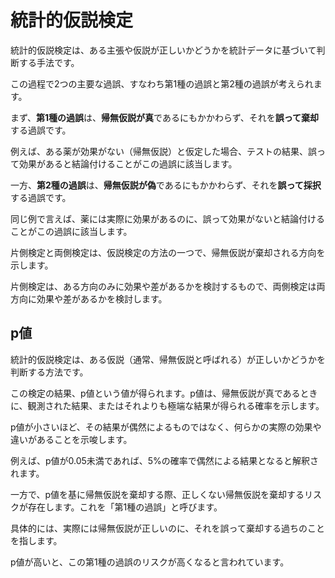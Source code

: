 # 統計的仮説検定

統計的仮説検定は、ある主張や仮説が正しいかどうかを統計データに基づいて判断する手法です。

この過程で2つの主要な過誤、すなわち第1種の過誤と第2種の過誤が考えられます。 

まず、**第1種の過誤**は、**帰無仮説が真**であるにもかかわらず、それを**誤って棄却**する過誤です。

例えば、ある薬が効果がない（帰無仮説）と仮定した場合、テストの結果、誤って効果があると結論付けることがこの過誤に該当します。

一方、**第2種の過誤**は、**帰無仮説が偽**であるにもかかわらず、それを**誤って採択**する過誤です。

同じ例で言えば、薬には実際に効果があるのに、誤って効果がないと結論付けることがこの過誤に該当します。 

片側検定と両側検定は、仮説検定の方法の一つで、帰無仮説が棄却される方向を示します。

片側検定は、ある方向のみに効果や差があるかを検討するもので、両側検定は両方向に効果や差があるかを検討します。

## p値

統計的仮説検定は、ある仮説（通常、帰無仮説と呼ばれる）が正しいかどうかを判断する方法です。

この検定の結果、p値という値が得られます。p値は、帰無仮説が真であるときに、観測された結果、またはそれよりも極端な結果が得られる確率を示します。 

p値が小さいほど、その結果が偶然によるものではなく、何らかの実際の効果や違いがあることを示唆します。

例えば、p値が0.05未満であれば、5%の確率で偶然による結果となると解釈されます。 

一方で、p値を基に帰無仮説を棄却する際、正しくない帰無仮説を棄却するリスクが存在します。これを「第1種の過誤」と呼びます。

具体的には、実際には帰無仮説が正しいのに、それを誤って棄却する過ちのことを指します。

p値が高いと、この第1種の過誤のリスクが高くなると言われています。
